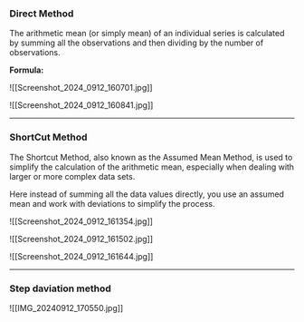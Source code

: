 ### Direct Method
The arithmetic mean (or simply mean) of an individual series is calculated by summing all the observations and then dividing by the number of observations.

**Formula:**

![[Screenshot_2024_0912_160701.jpg]]

![[Screenshot_2024_0912_160841.jpg]]

---
### ShortCut Method

The Shortcut Method, also known as the Assumed Mean Method, is used to simplify the calculation of the arithmetic mean, especially when dealing with larger or more complex data sets. 

Here instead of summing all the data values directly, you use an assumed mean and work with deviations to simplify the process.


![[Screenshot_2024_0912_161354.jpg]]


![[Screenshot_2024_0912_161502.jpg]]



![[Screenshot_2024_0912_161644.jpg]]

---
### Step daviation method


![[IMG_20240912_170550.jpg]]
